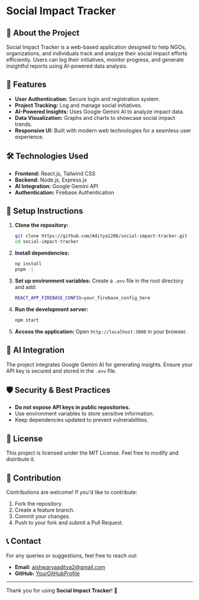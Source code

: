 # Social Impact Tracker

## 🚀 About the Project
Social Impact Tracker is a web-based application designed to help NGOs, organizations, and individuals track and analyze their social impact efforts efficiently. Users can log their initiatives, monitor progress, and generate insightful reports using AI-powered data analysis.

## 🌟 Features
- **User Authentication:** Secure login and registration system.
- **Project Tracking:** Log and manage social initiatives.
- **AI-Powered Insights:** Uses Google Gemini AI to analyze impact data.
- **Data Visualization:** Graphs and charts to showcase social impact trends.
- **Responsive UI:** Built with modern web technologies for a seamless user experience.

## 🛠️ Technologies Used
- **Frontend:** React.js, Tailwind CSS
- **Backend:** Node.js, Express.js
- **AI Integration:** Google Gemini API
- **Authentication:** Firebase Authentication

## 🔧 Setup Instructions
1. **Clone the repository:**
   ```sh
   git clone https://github.com/Aditya1286/social-impact-tracker.git
   cd social-impact-tracker
   ```

2. **Install dependencies:**
   ```sh
   np install
   pnpm -i
   ```

3. **Set up environment variables:**
   Create a `.env` file in the root directory and add:
   ```sh
   REACT_APP_FIREBASE_CONFIG=your_firebase_config_here
   ```

4. **Run the development server:**
   ```sh
   npm start
   ```

5. **Access the application:**
   Open `http://localhost:3000` in your browser.

## 🤖 AI Integration
The project integrates Google Gemini AI for generating insights. Ensure your API key is secured and stored in the `.env` file.

## 🛡️ Security & Best Practices
- **Do not expose API keys in public repositories.**
- Use environment variables to store sensitive information.
- Keep dependencies updated to prevent vulnerabilities.

## 📜 License
This project is licensed under the MIT License. Feel free to modify and distribute it.

## 🤝 Contribution
Contributions are welcome! If you'd like to contribute:
1. Fork the repository.
2. Create a feature branch.
3. Commit your changes.
4. Push to your fork and submit a Pull Request.

## 📞 Contact
For any queries or suggestions, feel free to reach out:
- **Email:** aishwaryaaditya2@gmail.com
- **GitHub:** [YourGitHubProfile](https://github.comAditya1286)

---
Thank you for using **Social Impact Tracker**! 🚀

